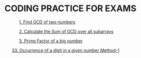   <h1> CODING PRACTICE FOR EXAMS</h1>            
    <ul>
    <p><ol><a href="https://github.com/99monisha/TCS-CODING/blob/master/GCD/maxsum.cpp">1. Find GCD of two numbers</a></ol></p>
        <p><ol><a href="https://github.com/99monisha/TCS-CODING/blob/master/SumofGcd/sum.cpp">2. Calculate the Sum of GCD over all subarrays</a></ol></p>
            <p><ol><a href="https://github.com/99monisha/TCS-CODING/blob/master/primefactor/factor.cpp">3. Prime Factor of a big number</a></ol></p>
<p><a href="https://github.com/99monisha/PRACTICE-SET/blob/master/34.Pro/on.cpp">33. Occurrence of a digit in a given number Method-1<a/></p>
<p><a href=""><a/></p>
                <p><ol><a href=""></a></ol></p>
                    <p><ol><a href=""></a></ol></p>
                        <p><ol><a href=""></a></ol></p>
        <p><ol><a href=""></a></ol></p>
        <p><ol><a href=""></a></ol></p>
            <p><ol><a href=""></a></ol></p>
                <p><ol><a href=""></a></ol></p>
                    <p><ol><a href=""></a></ol></p>
                        <p><ol><a href=""></a></ol></p>
                          <p><ol><a href=""></a></ol></p>
        <p><ol><a href=""></a></ol></p>
            <p><ol><a href=""></a></ol></p>
                <p><ol><a href=""></a></ol></p>
                    <p><ol><a href=""></a></ol></p>
                        <p><ol><a href=""></a></ol></p>
     </ul>
